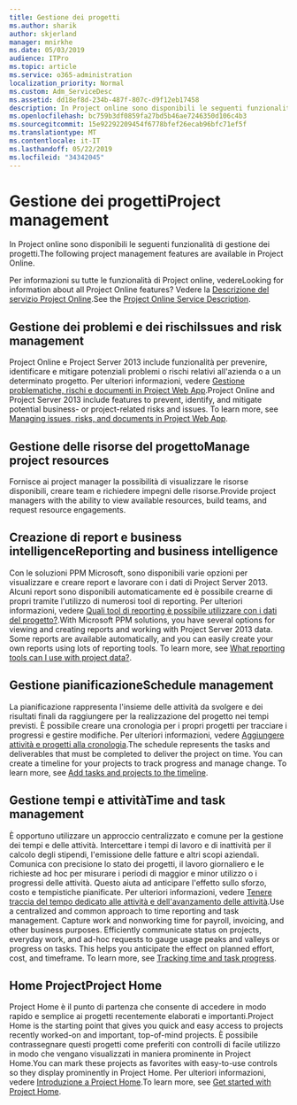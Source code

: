 ```yaml
---
title: Gestione dei progetti
ms.author: sharik
author: skjerland
manager: mnirkhe
ms.date: 05/03/2019
audience: ITPro
ms.topic: article
ms.service: o365-administration
localization_priority: Normal
ms.custom: Adm_ServiceDesc
ms.assetid: dd18ef8d-234b-487f-807c-d9f12eb17458
description: In Project online sono disponibili le seguenti funzionalità di gestione dei progetti.
ms.openlocfilehash: bc759b3df0859fa27bd5b46ae7246350d106c4b3
ms.sourcegitcommit: 15e92292209454f6778bfef26ecab96bfc71ef5f
ms.translationtype: MT
ms.contentlocale: it-IT
ms.lasthandoff: 05/22/2019
ms.locfileid: "34342045"
---
```

# <a name="project-management"></a><span data-ttu-id="c12ab-103">Gestione dei progetti</span><span class="sxs-lookup"><span data-stu-id="c12ab-103">Project management</span></span>

<span data-ttu-id="c12ab-104">In Project online sono disponibili le seguenti funzionalità di gestione dei progetti.</span><span class="sxs-lookup"><span data-stu-id="c12ab-104">The following project management features are available in Project Online.</span></span>
  
<span data-ttu-id="c12ab-105">Per informazioni su tutte le funzionalità di Project online, vedere</span><span class="sxs-lookup"><span data-stu-id="c12ab-105">Looking for information about all Project Online features?</span></span> <span data-ttu-id="c12ab-106">Vedere la [Descrizione del servizio Project Online](project-online-service-description.md).</span><span class="sxs-lookup"><span data-stu-id="c12ab-106">See the [Project Online Service Description](project-online-service-description.md).</span></span>
  
## <a name="issues-and-risk-management"></a><span data-ttu-id="c12ab-107">Gestione dei problemi e dei rischi</span><span class="sxs-lookup"><span data-stu-id="c12ab-107">Issues and risk management</span></span>
<span data-ttu-id="c12ab-108"><a name="bkmk_IssuesRiskManagement"> </a></span><span class="sxs-lookup"><span data-stu-id="c12ab-108"></span></span>

<span data-ttu-id="c12ab-p102">Project Online e Project Server 2013 include funzionalità per prevenire, identificare e mitigare potenziali problemi o rischi relativi all'azienda o a un determinato progetto. Per ulteriori informazioni, vedere [Gestione problematiche, rischi e documenti in Project Web App](https://go.microsoft.com/fwlink/?LinkId=402634).</span><span class="sxs-lookup"><span data-stu-id="c12ab-p102">Project Online and Project Server 2013 include features to prevent, identify, and mitigate potential business- or project-related risks and issues. To learn more, see [Managing issues, risks, and documents in Project Web App](https://go.microsoft.com/fwlink/?LinkId=402634).</span></span>
  
## <a name="manage-project-resources"></a><span data-ttu-id="c12ab-111">Gestione delle risorse del progetto</span><span class="sxs-lookup"><span data-stu-id="c12ab-111">Manage project resources</span></span>
<span data-ttu-id="c12ab-112"><a name="bkmk_ManageProjectResources"> </a></span><span class="sxs-lookup"><span data-stu-id="c12ab-112"></span></span>

<span data-ttu-id="c12ab-113">Fornisce ai project manager la possibilità di visualizzare le risorse disponibili, creare team e richiedere impegni delle risorse.</span><span class="sxs-lookup"><span data-stu-id="c12ab-113">Provide project managers with the ability to view available resources, build teams, and request resource engagements.</span></span>
  
## <a name="reporting-and-business-intelligence"></a><span data-ttu-id="c12ab-114">Creazione di report e business intelligence</span><span class="sxs-lookup"><span data-stu-id="c12ab-114">Reporting and business intelligence</span></span>
<span data-ttu-id="c12ab-115"><a name="bkmk_ReportingBusinessIntelligence"> </a></span><span class="sxs-lookup"><span data-stu-id="c12ab-115"></span></span>

<span data-ttu-id="c12ab-p103">Con le soluzioni PPM Microsoft, sono disponibili varie opzioni per visualizzare e creare report e lavorare con i dati di Project Server 2013. Alcuni report sono disponibili automaticamente ed è possibile crearne di propri tramite l'utilizzo di numerosi tool di reporting. Per ulteriori informazioni, vedere [Quali tool di reporting è possibile utilizzare con i dati del progetto?](https://go.microsoft.com/fwlink/?LinkId=402642).</span><span class="sxs-lookup"><span data-stu-id="c12ab-p103">With Microsoft PPM solutions, you have several options for viewing and creating reports and working with Project Server 2013 data. Some reports are available automatically, and you can easily create your own reports using lots of reporting tools. To learn more, see [What reporting tools can I use with project data?](https://go.microsoft.com/fwlink/?LinkId=402642).</span></span>
  
## <a name="schedule-management"></a><span data-ttu-id="c12ab-119">Gestione pianificazione</span><span class="sxs-lookup"><span data-stu-id="c12ab-119">Schedule management</span></span>
<span data-ttu-id="c12ab-120"><a name="bkmk_ScheduleManagement"> </a></span><span class="sxs-lookup"><span data-stu-id="c12ab-120"></span></span>

<span data-ttu-id="c12ab-p104">La pianificazione rappresenta l'insieme delle attività da svolgere e dei risultati finali da raggiungere per la realizzazione del progetto nei tempi previsti. È possibile creare una cronologia per i propri progetti per tracciare i progressi e gestire modifiche. Per ulteriori informazioni, vedere [Aggiungere attività e progetti alla cronologia](https://go.microsoft.com/fwlink/?LinkID=402655).</span><span class="sxs-lookup"><span data-stu-id="c12ab-p104">The schedule represents the tasks and deliverables that must be completed to deliver the project on time. You can create a timeline for your projects to track progress and manage change. To learn more, see [Add tasks and projects to the timeline](https://go.microsoft.com/fwlink/?LinkID=402655).</span></span>
  
## <a name="time-and-task-management"></a><span data-ttu-id="c12ab-124">Gestione tempi e attività</span><span class="sxs-lookup"><span data-stu-id="c12ab-124">Time and task management</span></span>
<span data-ttu-id="c12ab-125"><a name="bkmk_TimeTaskManagement"> </a></span><span class="sxs-lookup"><span data-stu-id="c12ab-125"></span></span>

<span data-ttu-id="c12ab-p105">È opportuno utilizzare un approccio centralizzato e comune per la gestione dei tempi e delle attività. Intercettare i tempi di lavoro e di inattività per il calcolo degli stipendi, l'emissione delle fatture e altri scopi aziendali. Comunica con precisione lo stato dei progetti, il lavoro giornaliero e le richieste ad hoc per misurare i periodi di maggior e minor utilizzo o i progressi delle attività. Questo aiuta ad anticipare l'effetto sullo sforzo, costo e tempistiche pianificate. Per ulteriori informazioni, vedere [Tenere traccia del tempo dedicato alle attività e dell'avanzamento delle attività](https://go.microsoft.com/fwlink/p/?LinkId=271321).</span><span class="sxs-lookup"><span data-stu-id="c12ab-p105">Use a centralized and common approach to time reporting and task management. Capture work and nonworking time for payroll, invoicing, and other business purposes. Efficiently communicate status on projects, everyday work, and ad-hoc requests to gauge usage peaks and valleys or progress on tasks. This helps you anticipate the effect on planned effort, cost, and timeframe. To learn more, see [Tracking time and task progress](https://go.microsoft.com/fwlink/p/?LinkId=271321).</span></span>

## <a name="project-home"></a><span data-ttu-id="c12ab-131">Home Project</span><span class="sxs-lookup"><span data-stu-id="c12ab-131">Project Home</span></span>
<span data-ttu-id="c12ab-132">Project Home è il punto di partenza che consente di accedere in modo rapido e semplice ai progetti recentemente elaborati e importanti.</span><span class="sxs-lookup"><span data-stu-id="c12ab-132">Project Home is the starting point that gives you quick and easy access to projects recently worked-on and important, top-of-mind projects.</span></span> <span data-ttu-id="c12ab-133">È possibile contrassegnare questi progetti come preferiti con controlli di facile utilizzo in modo che vengano visualizzati in maniera prominente in Project Home.</span><span class="sxs-lookup"><span data-stu-id="c12ab-133">You can mark these projects as favorites with easy-to-use controls so they display prominently in Project Home.</span></span> <span data-ttu-id="c12ab-134">Per ulteriori informazioni, vedere [Introduzione a Project Home](https://support.office.com/article/get-started-with-project-home-a3b38418-35e7-4df4-8e4a-ba6a4fa0562a?ui=en-US&rs=en-US&ad=US).</span><span class="sxs-lookup"><span data-stu-id="c12ab-134">To learn more, see [Get started with Project Home](https://support.office.com/article/get-started-with-project-home-a3b38418-35e7-4df4-8e4a-ba6a4fa0562a?ui=en-US&rs=en-US&ad=US).</span></span>


